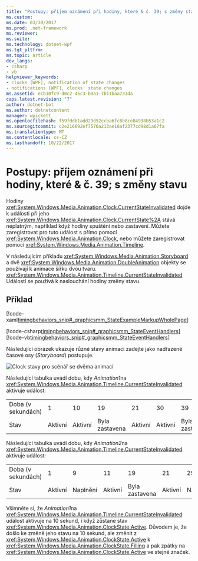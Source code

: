 ```yaml
---
title: "Postupy: příjem oznámení při hodiny, které & č. 39; s změny stavu"
ms.custom: 
ms.date: 03/30/2017
ms.prod: .net-framework
ms.reviewer: 
ms.suite: 
ms.technology: dotnet-wpf
ms.tgt_pltfrm: 
ms.topic: article
dev_langs:
- csharp
- vb
helpviewer_keywords:
- clocks [WPF], notification of state changes
- notifications [WPF], clocks' state changes
ms.assetid: ecb10fc9-d0c2-45c3-b0a1-7b11baa733da
caps.latest.revision: "7"
author: dotnet-bot
ms.author: dotnetcontent
manager: wpickett
ms.openlocfilehash: f59fddb1add29d52ccba6fc8b8ce84938b53a1c2
ms.sourcegitcommit: c2e216692ef7576a213ae16af2377cd98d1a67fa
ms.translationtype: MT
ms.contentlocale: cs-CZ
ms.lasthandoff: 10/22/2017
---
```

# <a name="how-to-receive-notification-when-a-clock39s-state-changes"></a>Postupy: příjem oznámení při hodiny, které & č. 39; s změny stavu
Hodiny <xref:System.Windows.Media.Animation.Clock.CurrentStateInvalidated> dojde k události při jeho <xref:System.Windows.Media.Animation.Clock.CurrentState%2A> stává neplatným, například když hodiny spuštění nebo zastavení. Můžete zaregistrovat pro tuto událost s přímo pomocí <xref:System.Windows.Media.Animation.Clock>, nebo můžete zaregistrovat pomocí <xref:System.Windows.Media.Animation.Timeline>.  
  
 V následujícím příkladu <xref:System.Windows.Media.Animation.Storyboard> a dvě <xref:System.Windows.Media.Animation.DoubleAnimation> objekty se používají k animace šířku dvou tvaru. <xref:System.Windows.Media.Animation.Timeline.CurrentStateInvalidated> Událostí se používá k naslouchání hodiny změny stavu.  
  
## <a name="example"></a>Příklad  
 [!code-xaml[timingbehaviors_snip#_graphicsmm_StateExampleMarkupWholePage](../../../../samples/snippets/csharp/VS_Snippets_Wpf/timingbehaviors_snip/CSharp/StateExample.xaml#_graphicsmm_stateexamplemarkupwholepage)]  
  
 [!code-csharp[timingbehaviors_snip#_graphicsmm_StateEventHandlers](../../../../samples/snippets/csharp/VS_Snippets_Wpf/timingbehaviors_snip/CSharp/StateExample.xaml.cs#_graphicsmm_stateeventhandlers)]
 [!code-vb[timingbehaviors_snip#_graphicsmm_StateEventHandlers](../../../../samples/snippets/visualbasic/VS_Snippets_Wpf/timingbehaviors_snip/visualbasic/stateexample.xaml.vb#_graphicsmm_stateeventhandlers)]  
  
 Následující obrázek ukazuje různé stavy animací zadejte jako nadřazené časové osy (*Storyboard*) postupuje.  
  
 ![Clock stavy pro scénář se dvěma animací](../../../../docs/framework/wpf/graphics-multimedia/media/graphicsmm-3timelines.png "graphicsmm_3timelines")  
  
 Následující tabulka uvádí dobu, kdy *Animation1*na <xref:System.Windows.Media.Animation.Timeline.CurrentStateInvalidated> aktivuje událost:  
  
||||||||  
|-|-|-|-|-|-|-|  
|Doba (v sekundách)|1|10|19|21|30|39|  
|Stav|Aktivní|Aktivní|Byla zastavena|Aktivní|Aktivní|Byla zastavena|  
  
 Následující tabulka uvádí dobu, kdy *Animation2*na <xref:System.Windows.Media.Animation.Timeline.CurrentStateInvalidated> aktivuje událost:  
  
||||||||||  
|-|-|-|-|-|-|-|-|-|  
|Doba (v sekundách)|1|9|11|19|21|29|31|39|  
|Stav|Aktivní|Naplnění|Aktivní|Byla zastavena|Aktivní|Naplnění|Aktivní|Byla zastavena|  
  
 Všimněte si, že *Animation1*na <xref:System.Windows.Media.Animation.Timeline.CurrentStateInvalidated> událost aktivuje na 10 sekund, i když zůstane stav <xref:System.Windows.Media.Animation.ClockState.Active>. Důvodem je, že došlo ke změně jeho stavu na 10 sekund, ale změnit z <xref:System.Windows.Media.Animation.ClockState.Active> k <xref:System.Windows.Media.Animation.ClockState.Filling> a pak zpátky na <xref:System.Windows.Media.Animation.ClockState.Active> ve stejné značek.
